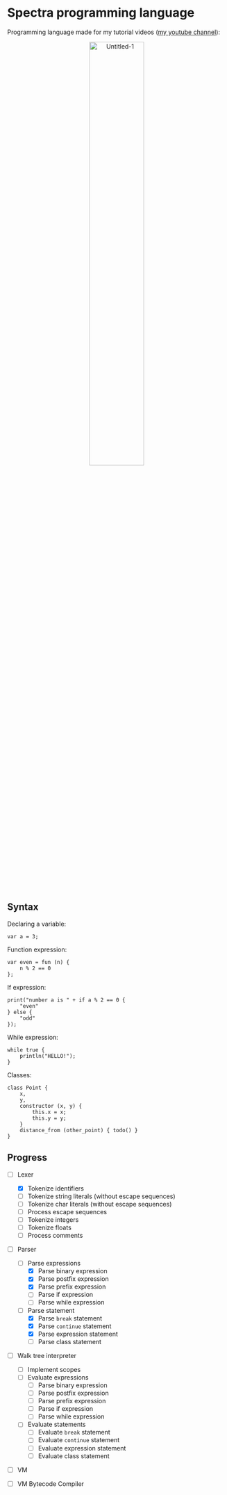 # Spectra programming language

Programming language made for my tutorial videos ([my youtube channel](https://www.youtube.com/channel/UCHgP6H2lfL86qOfz8WpCliQ)):

<p align="center">
	<img alt="Untitled-1" src="https://github.com/abs0luty/spectra/assets/68709264/2ac7767c-e55c-4d40-b87b-cef9596c4ba3" width="50%">
</p>

## Syntax

Declaring a variable:

```
var a = 3;
```

Function expression:

```
var even = fun (n) {
	n % 2 == 0
};
```

If expression:

```
print("number a is " + if a % 2 == 0 {
	"even"
} else {
	"odd"
});
```

While expression:

```
while true {
	println("HELLO!");
}
```

Classes:

```
class Point {
	x, 
	y,
	constructor (x, y) {
		this.x = x;
		this.y = y;
	}
	distance_from (other_point) { todo() }
}
```

## Progress

- [ ] Lexer
  - [x] Tokenize identifiers
  - [ ] Tokenize string literals (without escape sequences)
  - [ ] Tokenize char literals (without escape sequences)
  - [ ] Process escape sequences
  - [ ] Tokenize integers
  - [ ] Tokenize floats
  - [ ] Process comments
- [ ] Parser
  - [ ] Parse expressions
    - [x] Parse binary expression
    - [x] Parse postfix expression
    - [x] Parse prefix expression
    - [ ] Parse if expression
    - [ ] Parse while expression
  - [ ] Parse statement
    - [x] Parse `break` statement
    - [x] Parse `continue` statement
    - [x] Parse expression statement
    - [ ] Parse class statement
- [ ] Walk tree interpreter
  - [ ] Implement scopes
  - [ ] Evaluate expressions
    - [ ] Parse binary expression
    - [ ] Parse postfix expression
    - [ ] Parse prefix expression
    - [ ] Parse if expression
    - [ ] Parse while expression
  - [ ] Evaluate statements
    - [ ] Evaluate `break` statement
    - [ ] Evaluate `continue` statement
    - [ ] Evaluate expression statement
    - [ ] Evaluate class statement
- [ ] VM
- [ ] VM Bytecode Compiler

